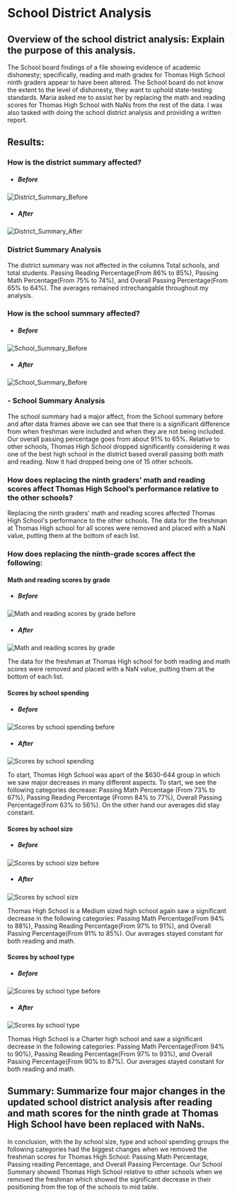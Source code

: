 # School District Analysis

## Overview of the school district analysis: Explain the purpose of this analysis.

The School board findings of a file showing evidence of academic dishonesty; specifically, reading and math grades for Thomas High School ninth graders appear to have been altered. The School board do not know the extent to the level of dishonesty, they want to uphold state-testing standards. Maria asked me to assist her by replacing the math and reading scores for Thomas High School with NaNs from the rest of the data. I was also tasked with doing the school district analysis and providing a written report.

## Results:

### How is the district summary affected?
- ##### Before
![District_Summary_Before](https://github.com/Coachnmomof3/School_District_Analysis/blob/master/Resources/District_Summary_Before.png)
- ##### After
![District_Summary_After](https://github.com/Coachnmomof3/School_District_Analysis/blob/master/Resources/District_Summary_After.png)

### District Summary Analysis

The district summary was not affected in the columns Total schools, and total students.
Passing Reading Percentage(From 86% to 85%), Passing Math Percentage(From 75% to 74%), and Overall Passing Percentage(From 65% to 64%). The averages remained intrechangable throughout my analysis. 

### How is the school summary affected?
- ##### Before
![School_Summary_Before](https://github.com/Coachnmomof3/School_District_Analysis/blob/master/Resources/School_Summary_Before.png)
- ##### After
![School_Summary_Before](https://github.com/Coachnmomof3/School_District_Analysis/blob/master/Resources/School_Summary_After.png)

### - School Summary Analysis
The school summary had a major affect, from the School summary before and after data frames above we can see that there is a significant difference from when freshman were included and when they are not being included. Our overall passing percentage goes from about 91% to 65%. Relative to other schools, Thomas High School dropped significantly considering it was one of the best high school in the district based overall passing both math and reading. Now it had dropped being one of 15 other schools.

### How does replacing the ninth graders’ math and reading scores affect Thomas High School’s performance relative to the other schools?
Replacing the ninth graders' math and reading scores affected Thomas High School's performance to the other schools. The data for the freshman at Thomas High school for all scores were removed and placed with a NaN value, putting them at the bottom of each list.

### How does replacing the ninth-grade scores affect the following:

#### Math and reading scores by grade

- ##### Before
![Math and reading scores by grade before](https://github.com/Coachnmomof3/School_District_Analysis/blob/master/Resources/Math%20and%20Reading%20scores%20by%20grade%20before.png)
- ##### After
![Math and reading scores by grade](https://github.com/Coachnmomof3/School_District_Analysis/blob/master/Resources/Math%20scores%20by%20grade.png)

The data for the freshman at Thomas High school for both reading and math scores were removed and placed with a NaN value, putting them at the bottom of each list.

#### Scores by school spending

- ##### Before
![Scores by school spending before](https://github.com/Coachnmomof3/School_District_Analysis/blob/master/Resources/Scores%20by%20school%20spending%20before.png)
- ##### After
![Scores by school spending](https://github.com/Coachnmomof3/School_District_Analysis/blob/master/Resources/Scores%20by%20school%20spending1.jpg)


To start, Thomas High School was apart of the $630-644 group in which we saw major decreases in many different aspects. To start, we see the following categories decrease: Passing Math Percentage (From 73% to 67%), Passing Reading Percentage (Fromn 84% to 77%), Overall Passing Percentage(From 63% to 56%). On the other hand our averages did stay constant.

#### Scores by school size

- ##### Before
![Scores by school size before](https://github.com/Coachnmomof3/School_District_Analysis/blob/master/Resources/Scores%20by%20school%20size%20before.png)
- ##### After
![Scores by school size](https://github.com/Coachnmomof3/School_District_Analysis/blob/master/Resources/Scores%20by%20school%20size.png)

Thomas High School is a Medium sized high school again saw a significant decrease in the following categories: Passing Math Percentage(From 94% to 88%), Passing Reading Percentage(From 97% to 91%), and Overall Passing Percentage(From 91% to 85%). Our averages stayed constant for both reading and math.

#### Scores by school type
- ##### Before
![Scores by school type before](https://github.com/Coachnmomof3/School_District_Analysis/blob/master/Resources/Scores%20by%20school%20type%20before.png)
- ##### After
![Scores by school type](https://github.com/Coachnmomof3/School_District_Analysis/blob/master/Resources/Scores%20by%20school%20type.png)

Thomas High School is a Charter high school and saw a significant decrease in the following categories: Passing Math Percentage(From 94% to 90%), Passing Reading Percentage(From 97% to 93%), and Overall Passing Percentage(From 90% to 87%). Our averages stayed constant for both reading and math.

## Summary: Summarize four major changes in the updated school district analysis after reading and math scores for the ninth grade at Thomas High School have been replaced with NaNs.

In conclusion, with the by school size, type and school spending groups the following categories had the biggest changes when we removed the freshman scores for Thomas High School: Passing Math Percentage, Passing reading Percentage, and Overall Passing Percentage. Our School Summary showed Thomas High School relative to other schools when we removed the freshman which showed the significant decrease in their positioning from the top of the schools to mid table.
